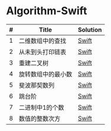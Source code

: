 # Algorithm-Swift

|  #  |   Title  |  Solution |
|----|--------|----------- |
| 1 |  二维数组中的查找  |   [Swift](Algorithm-Swift/MatrixFond/MatrixFind.swift)   |
| 2 |  从未到头打印链表 |  [Swift](Algorithm-Swift/PrintListFromTailToHead.swift) |
| 3 |  重建二叉树 | [Swift](Algorithm-Swift/RebuildBinaryTree/RebuildBinaryTree.swift) |
| 4 |  旋转数组中的最小数 | [Swift](Algorithm-Swift/FindMinimumInRotatedArray/FindMinimumInRotatedArray.swift) |
| 5 |  斐波那契数列 | [Swift](Algorithm-Swift/Fibonacci/Fibonacci.swift) |
| 6 |  跳台阶 | [Swift](Algorithm-Swift/JumpFloor/JumpFloor.swift) |
| 7 |  二进制中1的个数 | [Swift](Algorithm-Swift/NumberOf1Bits/NumberOf1Bits.swift) |
| 8 |  数值的整数次方 | [Swift](Algorithm-Swift/PowerOfBase/PowerOfBase.swift) |


